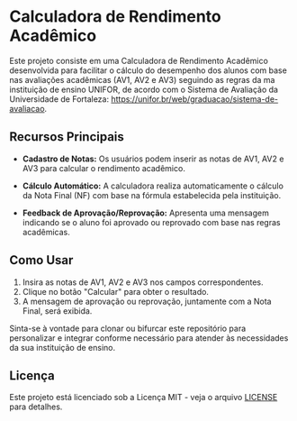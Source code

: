 # Calculadora de Rendimento Acadêmico

Este projeto consiste em uma Calculadora de Rendimento Acadêmico desenvolvida para facilitar o cálculo do desempenho dos alunos com base nas avaliações acadêmicas (AV1, AV2 e AV3) seguindo as regras da ma instituição de ensino UNIFOR, de acordo com o Sistema de Avaliação da Universidade de Fortaleza: https://unifor.br/web/graduacao/sistema-de-avaliacao.

## Recursos Principais

- **Cadastro de Notas:** Os usuários podem inserir as notas de AV1, AV2 e AV3 para calcular o rendimento acadêmico.
  
- **Cálculo Automático:** A calculadora realiza automaticamente o cálculo da Nota Final (NF) com base na fórmula estabelecida pela instituição.

- **Feedback de Aprovação/Reprovação:** Apresenta uma mensagem indicando se o aluno foi aprovado ou reprovado com base nas regras acadêmicas.

## Como Usar

1. Insira as notas de AV1, AV2 e AV3 nos campos correspondentes.
2. Clique no botão "Calcular" para obter o resultado.
3. A mensagem de aprovação ou reprovação, juntamente com a Nota Final, será exibida.

Sinta-se à vontade para clonar ou bifurcar este repositório para personalizar e integrar conforme necessário para atender às necessidades da sua instituição de ensino.

## Licença

Este projeto está licenciado sob a Licença MIT - veja o arquivo [LICENSE](LICENSE) para detalhes.

